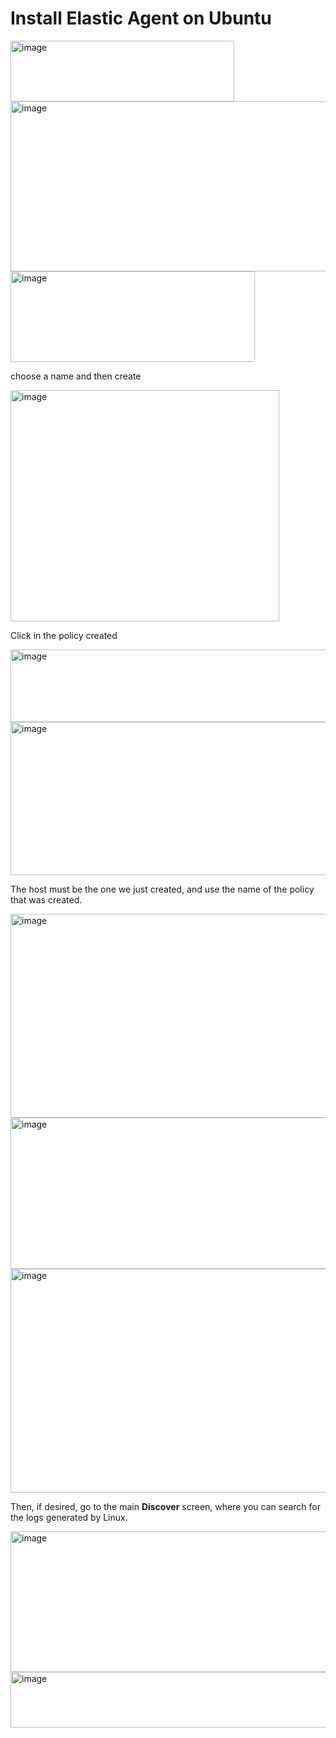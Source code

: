 # Install Elastic Agent on Ubuntu


<img width="358" height="97" alt="image" src="https://github.com/user-attachments/assets/6e6aa6a1-7568-4aca-a577-7e2d0ce83590" />
<img width="646" height="272" alt="image" src="https://github.com/user-attachments/assets/baf5858a-4976-4ffc-b2e3-3aec66c5a52e" />
<img width="391" height="145" alt="image" src="https://github.com/user-attachments/assets/7ca965f6-2f7d-4d1d-a63a-0d47c0834fd8" />

 choose a name and then create
 
<img width="430" height="370" alt="image" src="https://github.com/user-attachments/assets/f3340bb2-188a-4553-ba73-860d44ef9aec" />

Click in the policy created

<img width="886" height="116" alt="image" src="https://github.com/user-attachments/assets/3bd4e9f4-88ea-40e7-9a36-0aec3c979b89" />
<img width="886" height="245" alt="image" src="https://github.com/user-attachments/assets/a8f8811b-ce43-4371-bf81-8815aa6030f5" />



The host must be the one we just created, and use the name of the policy that was created.  

<img width="790" height="326" alt="image" src="https://github.com/user-attachments/assets/da7ec84d-305c-4a48-9c0f-185e229e9b7c" />
<img width="886" height="242" alt="image" src="https://github.com/user-attachments/assets/6844574c-c653-4652-94cd-e76ce84dad41" />
<img width="689" height="358" alt="image" src="https://github.com/user-attachments/assets/71241aa3-eebb-4959-9ad3-3b380afbac1b" />


Then, if desired, go to the main **Discover** screen, where you can search for the logs generated by Linux.  

<img width="555" height="225" alt="image" src="https://github.com/user-attachments/assets/26e8225f-660b-423f-83fd-3970e35553a1" />
<img width="886" height="89" alt="image" src="https://github.com/user-attachments/assets/7ff017e4-5283-4632-abe2-eecbff33ca60" />
